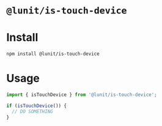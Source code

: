 # `@lunit/is-touch-device`

# Install

```sh
npm install @lunit/is-touch-device
```

# Usage

```js
import { isTouchDevice } from '@lunit/is-touch-device';

if (isTouchDevice()) {
  // DO SOMETHING
}
```
